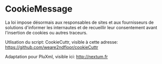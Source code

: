 CookieMessage
=========

La loi impose désormais aux responsables de sites et aux fournisseurs de solutions d'informer les internautes et de recueillir leur consentement avant l'insertion de cookies ou autres traceurs. 

Utlisation du script: CookieCuttr, visible à cette adresse: https://github.com/weare2ndfloor/cookieCuttr

Adaptation pour PluXml, visible ici: http://nextum.fr



